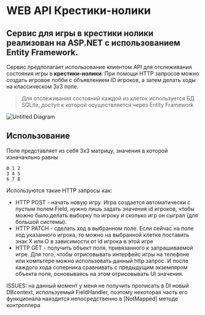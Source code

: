 # WEB API Крестики-нолики

Сервис для игры в крестики нолики реализован на ASP.NET с использованием Entity Framework.
---

Сервис предполагает использование клиентом API для отслеживания состояния игры в **крестики-нолики**. При помощи HTTP запросов можно создать игровое лобби с объявлением ID игроков, а затем делать ходы на классическом 3x3 поле. 

> Для отслеживания состояний каждой из клеток используется БД SQLite, доступ к которой осуществляется через Entity Framework

![Untitled Diagram](https://user-images.githubusercontent.com/46780629/225067198-d59d1ce8-7429-4a6f-be73-0c27b5f9505a.png)


## Использование <br />
Поле представляет из себя 3х3 матрицу, значения в которой изначачльно равны 
```
0 1 2 
3 4 5
6 7 8
```
Используются такие HTTP запросы как: <br />
 - HTTP POST - начать новую игру. Игра создается автоматически с пустым полем Field, нужно лишь задать значения id игроков, чтобы можно было делать выборку по игроку и сколько игр он сыграл (для большой системы).<br />
 - HTTP PATCH - сделать ход в выбранном поле. Если сейчас на поле ход указанного игрока, то можно на выбранной клетке поставить знак X или O в зависимости от id игрока в этой игре<br />
 - HTTP GET - получить объект поля, привязанного к запрашиваемой игре. Для того, чтобы отрисовывать интерфейс игры на телефоне или компьтере можно использовать данный http запрос. И после каждого хода соперника сравнивать с предыдущим экземляром объекта поля, основываясь на этом отрисовывать UI значения.<br />


ISSUES: на данный момент у меня не получить прописать в DI новый DBcontext, используемый FieldHandler, поэтому некоторая часть его функционала находится непосредственно в [NotMapped] методе контроллера
